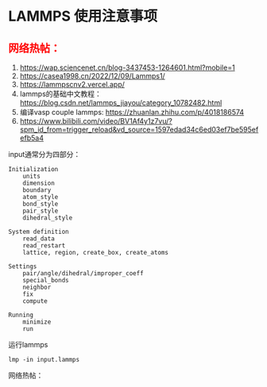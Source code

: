 # LAMMPS 使用注意事项

##  <span style="color:red">  网络热帖：
1. https://wap.sciencenet.cn/blog-3437453-1264601.html?mobile=1
2. https://casea1998.cn/2022/12/09/Lammps1/
3. https://lammpscnv2.vercel.app/
4. lammps的基础中文教程：https://blog.csdn.net/lammps_jiayou/category_10782482.html
5. 编译vasp couple lammps: https://zhuanlan.zhihu.com/p/4018186574
6. https://www.bilibili.com/video/BV1Af4y1z7vu/?spm_id_from=trigger_reload&vd_source=1597edad34c6ed03ef7be595efefb5a4

input通常分为四部分：

```shell
Initialization
    units
    dimension
    boundary
    atom_style
    bond_style
    pair_style
    dihedral_style

System definition
    read_data
    read_restart
    lattice, region, create_box, create_atoms

Settings
    pair/angle/dihedral/improper_coeff
    special_bonds
    neighbor
    fix
    compute

Running
    minimize
    run
```

运行lammps
```shell
lmp -in input.lammps
```

网络热帖：
